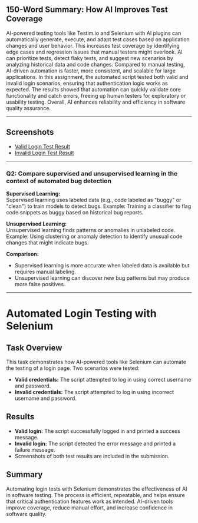 ## 150-Word Summary: How AI Improves Test Coverage

AI-powered testing tools like Testim.io and Selenium with AI plugins can automatically generate, execute, and adapt test cases based on application changes and user behavior. This increases test coverage by identifying edge cases and regression issues that manual testers might overlook. AI can prioritize tests, detect flaky tests, and suggest new scenarios by analyzing historical data and code changes. Compared to manual testing, AI-driven automation is faster, more consistent, and scalable for large applications. In this assignment, the automated script tested both valid and invalid login scenarios, ensuring that authentication logic works as expected. The results showed that automation can quickly validate core functionality and catch errors, freeing up human testers for exploratory or usability testing. Overall, AI enhances reliability and efficiency in software quality assurance.

---

## Screenshots

- [Valid Login Test Result](screenshots\Valid.png)
- [Invalid Login Test Result](screenshots\Invalid.png)

---

### Q2: Compare supervised and unsupervised learning in the context of automated bug detection

**Supervised Learning:**  
Supervised learning uses labeled data (e.g., code labeled as "buggy" or "clean") to train models to detect bugs. Example: Training a classifier to flag code snippets as buggy based on historical bug reports.

**Unsupervised Learning:**  
Unsupervised learning finds patterns or anomalies in unlabeled code. Example: Using clustering or anomaly detection to identify unusual code changes that might indicate bugs.

**Comparison:**  
- Supervised learning is more accurate when labeled data is available but requires manual labeling.
- Unsupervised learning can discover new bug patterns but may produce more false positives.

---

# Automated Login Testing with Selenium

## Task Overview

This task demonstrates how AI-powered tools like Selenium can automate the testing of a login page. Two scenarios were tested:  
- **Valid credentials:** The script attempted to log in using correct username and password.  
- **Invalid credentials:** The script attempted to log in using incorrect username and password.

## Results

- **Valid login:** The script successfully logged in and printed a success message.
- **Invalid login:** The script detected the error message and printed a failure message.
- Screenshots of both test results are included in the submission.

## Summary

Automating login tests with Selenium demonstrates the effectiveness of AI in software testing. The process is efficient, repeatable, and helps ensure that critical authentication features work as intended. AI-driven tools improve coverage, reduce manual effort, and increase confidence in software quality.